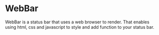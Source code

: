 # WebBar
WebBar is a status bar that uses a web browser to render. That enables using html, css and
javascript to style and add function to your status bar.


